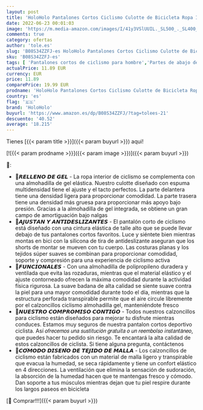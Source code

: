 ```yaml
---
layout: post
title: 'HoloHolo Pantalones Cortos Ciclismo Culotte de Bicicleta Ropa Interior Ciclismo Calzoncillos con Antideslizantes con Badana Gel para Hombre y Mujere MTB Bici Acolchado Ciclista Unisexo  Azul  S '
date: 2022-06-23 00:01:03
image: 'https://m.media-amazon.com/images/I/41y3VSlUUIL._SL500_._SL400_.jpg'
comments: true
category: ofertas
author: 'tole.es'
slug: 'B08S34ZZFJ-es HoloHolo Pantalones Cortos Ciclismo Culotte de Bicicleta...'
sku: 'B08S34ZZFJ-es'
tags: [ 'Pantalones cortos de ciclismo para hombre','Partes de abajo de ciclismo para hombre','Ropa','Ropa de ciclismo','Ropa de ciclismo para hombre','Ropa específica deportiva','bicicleta','holoholo','🇪🇸', ]
actualPrice: 11.89 EUR
currency: EUR
price: 11.89
comparePrice: 19.99 EUR
prodname: 'HoloHolo Pantalones Cortos Ciclismo Culotte de Bicicleta Ropa Interior Ciclismo Calzoncillos con Antideslizantes con Badana Gel para Hombre y Mujere MTB Bici Acolchado Ciclista Unisexo  Azul  S '
country: 'es'
flag: '🇪🇸'
brand: 'HoloHolo'
buyurl: 'https://www.amazon.es/dp/B08S34ZZFJ/?tag=tolees-21'
descuento: '40.52'
average: '18.215'
---
```


Tienes [{{< param title >}}]({{< param buyurl >}}) aqui!

[![{{< param prodname >}}]({{< param image >}})]({{< param buyurl >}})

🔎:

- 🌊𝙍𝙀𝙇𝙇𝙀𝙉𝙊 𝘿𝙀 𝙂𝙀𝙇 - La ropa interior de ciclismo se complementa con una almohadilla de gel elástica. Nuestro culotte diseñado con espuma multidensidad tiene el ajuste y el tacto perfectos. La parte delantera tiene una densidad ligera para proporcionar comodidad. La parte trasera tiene una densidad más gruesa para proporcionar más apoyo bajo presión. Gracias a la almohadilla de gel integrada, se obtiene un gran campo de amortiguación bajo nalgas
- 🌊𝘼𝙅𝙐𝙎𝙏𝘼𝙉 𝙔 𝘼𝙉𝙏𝙄𝘿𝙀𝙎𝙇𝙄𝙕𝘼𝙉𝙏𝙀𝙎 - El pantalón corto de ciclismo está diseñado con una cintura elástica de talle alto que se puede llevar debajo de tus pantalones cortos favoritos. Luce y siéntete bien mientras montas en bici con la silicona de tira de antideslizante aseguran que los shorts de montar se mueven con tu cuerpo. Las costuras planas y los tejidos súper suaves se combinan para proporcionar comodidad, soporte y compresión para una experiencia de ciclismo activa
- 🌊𝙁𝙐𝙉𝘾𝙄𝙊𝙉𝘼𝙇𝙀𝙎 - Con una almohadilla de polipropileno duradera y ventilada que evita las rozaduras, mientras que el material elástico y el ajuste contorneado ofrecen la máxima comodidad durante la actividad física rigurosa. La suave badana de alta calidad se siente suave contra la piel para una mayor comodidad durante todo el día, mientras que la estructura perforada transpirable permite que el aire circule libremente por el calzoncillos ciclismo almohadilla gel, manteniéndote fresco
- 🌊𝙉𝙐𝙀𝙎𝙏𝙍𝙊 𝘾𝙊𝙈𝙋𝙍𝙊𝙈𝙄𝙎𝙊 𝘾𝙊𝙉𝙏𝙄𝙂𝙊 - Todos nuestros calzoncillos para ciclismo están diseñados para mejorar tu disfrute mientras conduces. Estamos muy seguros de nuestra pantalon cortos deportivo ciclista. Así 𝑜𝑓𝑟𝑒𝑐𝑒𝑚𝑜𝑠 𝑢𝑛𝑎 𝑠𝑢𝑠𝑡𝑖𝑡𝑢𝑐𝑖𝑜́𝑛 𝑔𝑟𝑎𝑡𝑢𝑖𝑡𝑎 𝑜 𝑢𝑛 𝑟𝑒𝑒𝑚𝑏𝑜𝑙𝑠𝑜 𝑖𝑛𝑠𝑡𝑎𝑛𝑡𝑎́𝑛𝑒𝑜, que puedes hacer tu pedido sin riesgo. Te encantará la alta calidad de estos calzoncillos de ciclista. Si tiene alguna pregunta, contáctenos
- 🌊𝘾𝙊́𝙈𝙊𝘿𝙊 𝘿𝙄𝙎𝙀𝙉̃𝙊 𝘿𝙀 𝙏𝙀𝙅𝙄𝘿𝙊 𝘿𝙀 𝙈𝘼𝙇𝙇𝘼 - Los calzoncillos de ciclismo están fabricados con un material de malla ligero y transpirable que evacua la humedad, se seca rápidamente y tiene un confort elástico en 4 direcciones. La ventilación que elimina la sensación de sudoración, la absorción de la humedad hacen que te mantengas fresco y cómodo. Dan soporte a tus músculos mientras dejan que tu piel respire durante los largos paseos en bicicleta

[🛒 Comprar!!!]({{< param buyurl >}})
